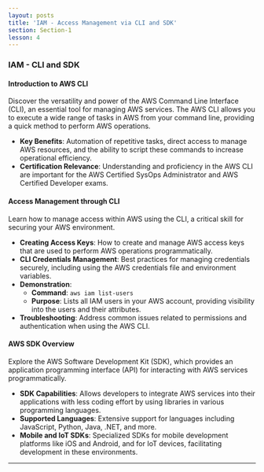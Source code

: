 ```yaml
---
layout: posts
title: 'IAM - Access Management via CLI and SDK'
section: Section-1
lesson: 4
---
```


### IAM - CLI and SDK

#### Introduction to AWS CLI

Discover the versatility and power of the AWS Command Line Interface (CLI), an essential tool for managing AWS services. The AWS CLI allows you to execute a wide range of tasks in AWS from your command line, providing a quick method to perform AWS operations.

- **Key Benefits**: Automation of repetitive tasks, direct access to manage AWS resources, and the ability to script these commands to increase operational efficiency.
- **Certification Relevance**: Understanding and proficiency in the AWS CLI are important for the AWS Certified SysOps Administrator and AWS Certified Developer exams.

<!-- pagebreak -->

#### Access Management through CLI

Learn how to manage access within AWS using the CLI, a critical skill for securing your AWS environment.

- **Creating Access Keys**: How to create and manage AWS access keys that are used to perform AWS operations programmatically.
- **CLI Credentials Management**: Best practices for managing credentials securely, including using the AWS credentials file and environment variables.
- **Demonstration**:
  - **Command**: `aws iam list-users`
  - **Purpose**: Lists all IAM users in your AWS account, providing visibility into the users and their attributes.
- **Troubleshooting**: Address common issues related to permissions and authentication when using the AWS CLI.

<!-- pagebreak -->

#### AWS SDK Overview

Explore the AWS Software Development Kit (SDK), which provides an application programming interface (API) for interacting with AWS services programmatically.

- **SDK Capabilities**: Allows developers to integrate AWS services into their applications with less coding effort by using libraries in various programming languages.
- **Supported Languages**: Extensive support for languages including JavaScript, Python, Java, .NET, and more.
- **Mobile and IoT SDKs**: Specialized SDKs for mobile development platforms like iOS and Android, and for IoT devices, facilitating development in these environments.

---

